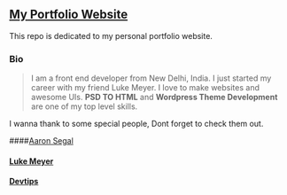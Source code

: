 ## [My Portfolio Website](http://abhikhatri.com)

This repo is dedicated to my personal portfolio website. 


### Bio ###
> I am a front end developer from New Delhi, India. I just started my career with my friend Luke Meyer. I love to make websites and awesome UIs. **PSD TO HTML** and **Wordpress Theme Development** are one of my top level skills.



I wanna thank to some special people, Dont forget to check them out. 

####[Aaron Segal](http://plus.google.com/+AaronSegal317)

#### [Luke Meyer](http://plus.google.com/+lukemeyerexpandat)

#### [Devtips](https://www.youtube.com/user/DevTipsForDesigners) 
